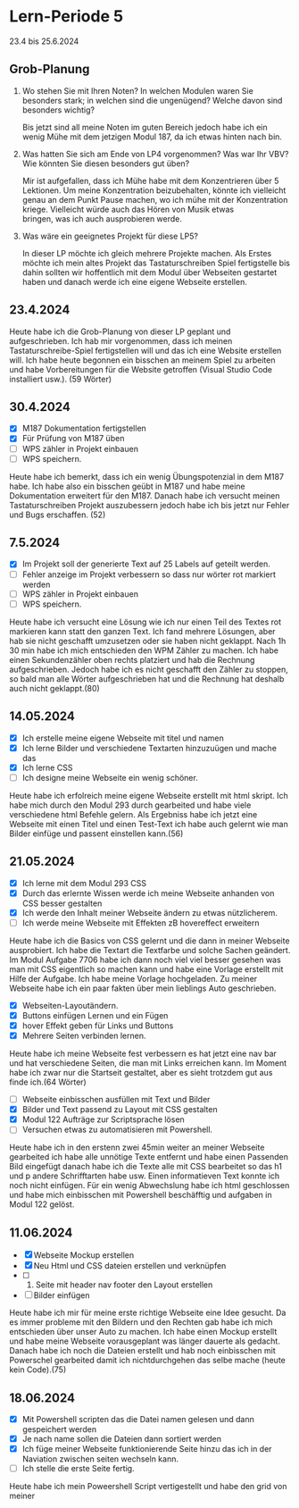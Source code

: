 # Lern-Periode 5

23.4 bis 25.6.2024

## Grob-Planung

1. Wo stehen Sie mit Ihren Noten? In welchen Modulen waren Sie besonders stark; in welchen sind die ungenügend? Welche davon sind besonders wichtig?

   Bis jetzt sind all meine Noten im guten Bereich jedoch habe ich ein wenig Mühe mit dem jetzigen Modul 187, da ich etwas hinten nach bin.
   
3. Was hatten Sie sich am Ende von LP4 vorgenommen? Was war Ihr VBV? Wie könnten Sie diesen besonders gut üben?
   
   Mir ist aufgefallen, dass ich Mühe habe mit dem Konzentrieren über 5  Lektionen. Um meine Konzentration beizubehalten, könnte ich vielleicht genau an dem Punkt Pause machen, wo ich mühe mit der Konzentration kriege. Vielleicht würde auch das Hören von Musik etwas    
bringen, was ich auch ausprobieren werde.
   
6. Was wäre ein geeignetes Projekt für diese LP5?
   
   In dieser LP möchte ich gleich mehrere Projekte machen. Als Erstes möchte ich mein altes Projekt das Tastaturschreiben Spiel fertigstelle bis dahin sollten wir hoffentlich mit dem Modul über Webseiten gestartet haben und danach werde ich eine eigene Webseite 
   erstellen.

## 23.4.2024

Heute habe ich die Grob-Planung von dieser LP geplant und aufgeschrieben. Ich hab mir vorgenommen, dass ich meinen Tastaturschreibe-Spiel fertigstellen will und das ich eine Website erstellen will. Ich habe heute begonnen ein bisschen an meinem Spiel zu arbeiten und habe Vorbereitungen für die Website getroffen (Visual Studio Code installiert usw.). (59 Wörter)
## 30.4.2024

- [x] M187 Dokumentation fertigstellen
- [x] Für Prüfung von M187 üben
- [ ] WPS zähler in Projekt einbauen
- [ ] WPS speichern.

Heute habe ich bemerkt, dass ich ein wenig Übungspotenzial in dem M187 habe. Ich habe also ein bisschen geübt in M187 und habe meine Dokumentation erweitert für den M187. Danach habe ich versucht meinen Tastaturschreiben Projekt auszubessern jedoch habe ich bis jetzt nur Fehler und Bugs erschaffen. (52)

## 7.5.2024

- [x] Im Projekt soll der generierte Text auf 25 Labels auf geteilt werden.
- [ ] Fehler anzeige im Projekt verbessern so dass nur wörter rot markiert werden
- [ ] WPS zähler in Projekt einbauen
- [ ] WPS speichern.

Heute habe ich versucht eine Lösung wie ich nur einen Teil des Textes rot markieren kann statt den ganzen Text. Ich fand mehrere Lösungen, aber hab sie nicht geschafft umzusetzen oder sie haben nicht geklappt. Nach 1h 30 min habe ich mich entschieden den WPM Zähler zu machen. Ich habe einen Sekundenzähler oben rechts platziert und hab die Rechnung aufgeschrieben. Jedoch habe ich es nicht geschafft den Zähler zu stoppen, so bald man alle Wörter aufgeschrieben hat und die Rechnung hat deshalb auch nicht geklappt.(80)

## 14.05.2024

- [x] Ich erstelle meine eigene Webseite mit titel und namen
- [x] Ich lerne Bilder und verschiedene Textarten hinzuzuügen und mache das
- [x] Ich lerne CSS
- [ ] Ich designe meine Webseite ein wenig schöner.

Heute habe ich erfolreich meine eigene Webseite erstellt mit html skript. Ich habe mich durch den Modul 293 durch gearbeited und habe viele verschiedene html Befehle gelern. Als Ergebniss habe ich jetzt eine Webseite mit einen Titel und einen Test-Text ich habe auch gelernt wie man Bilder einfüge und passent einstellen kann.(56)

## 21.05.2024

- [x] Ich lerne mit dem Modul 293 CSS
- [x] Durch das erlernte Wissen werde ich meine Webseite anhanden von CSS besser gestalten
- [x] Ich werde den Inhalt meiner Webseite ändern zu etwas nützlicherem.
- [ ] Ich werde meine Webseite mit Effekten zB hovereffect erweitern

Heute habe ich die Basics von CSS gelernt und die dann in meiner Webseite ausprobiert. Ich habe die Textart die Textfarbe und solche Sachen geändert. Im Modul Aufgabe 7706 habe ich dann noch viel viel besser gesehen was man mit CSS eigentlich so machen kann und habe eine Vorlage erstellt mit Hilfe der Aufgabe. Ich habe meine Vorlage hochgeladen. Zu meiner Webseite habe ich ein paar fakten über mein lieblings Auto geschrieben.

- [x] Webseiten-Layoutändern.
- [x] Buttons einfügen Lernen und ein Fügen
- [x] hover Effekt geben für Links und Buttons
- [x] Mehrere Seiten verbinden lernen.

Heute habe ich meine Webseite fest verbessern es hat jetzt eine nav bar und hat verschiedene Seiten, die man mit Links erreichen kann. Im Moment habe ich zwar nur die Startseit gestaltet, aber es sieht trotzdem gut aus finde ich.(64 Wörter)

- [ ] Webseite einbisschen ausfüllen mit Text und Bilder
- [x] Bilder und Text passend zu Layout mit CSS gestalten
- [x] Modul 122 Aufträge zur Scriptsprache lösen
- [ ] Versuchen etwas zu automatisieren mit Powershell.

Heute habe ich in den erstenn zwei 45min weiter an meiner Webseite gearbeited ich habe alle unnötige Texte entfernt und habe einen Passenden Bild eingefügt danach habe ich die Texte alle mit CSS bearbeitet so das h1 und p andere Schrifftarten habe usw. Einen
informatieven Text konnte ich noch nicht einfügen. Für ein wenig Abwechslung habe ich html geschlossen und habe mich einbisschen mit Powershell beschäfftig und aufgaben in Modul 122 gelöst.

## 11.06.2024

- [x] Webseite Mockup erstellen
- [x] Neu Html und CSS dateien erstellen und verknüpfen
- [ ] 1. Seite mit header nav footer den Layout erstellen
- [ ] Bilder einfügen

Heute habe ich mir für meine erste richtige Webseite eine Idee gesucht. Da es immer probleme mit den Bildern und den Rechten gab habe ich mich entschieden über unser Auto zu machen. Ich habe einen Mockup erstellt und habe meine Webseite vorausgeplant was länger dauerte als gedacht. Danach habe ich noch die Dateien erstellt und hab noch einbisschen mit Powerschel gearbeited damit ich nichtdurchgehen das selbe mache (heute kein Code).(75)

## 18.06.2024

- [x] Mit Powershell scripten das die Datei namen gelesen und dann gespeichert werden
- [x] Je nach name sollen die Dateien dann sortiert werden
- [x] Ich füge meiner Webseite funktionierende Seite hinzu das ich in der Naviation zwischen seiten wechseln kann.
- [ ] Ich stelle die erste Seite fertig.

Heute habe ich mein Poweershell Script vertigestellt und habe den grid von meiner



